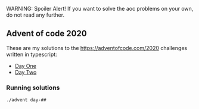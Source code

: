 WARNING: Spoiler Alert! If you want to solve the aoc problems on your own, do not read any further.

## Advent of code 2020

These are my solutions to the https://adventofcode.com/2020 challenges written in typescript:

- [Day One](/src/day-01)
- [Day Two](/src/day-02)

### Running solutions

```bash
./advent day-##
```
